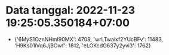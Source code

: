 # Data tanggal: 2022-11-23 19:25:05.350184+07:00

* {'6MyS1OznNHml90MX': 4709, 'wrLTwaixf2YUcBFv': 11483, 'H9Ks01iVq6JjBOwf': 1812, 'eLOKcdG637y2yvi3': 1762}
